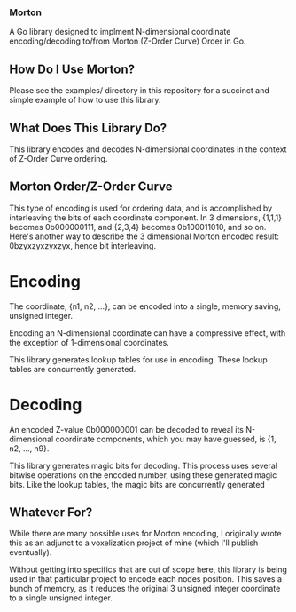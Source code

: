 ### Morton
  A Go library designed to implment N-dimensional coordinate encoding/decoding to/from Morton (Z-Order Curve) Order in Go.

## How Do I Use Morton?
  Please see the examples/ directory in this repository for a succinct and simple example of how to use this library.

## What Does This Library Do?
  This library encodes and decodes N-dimensional coordinates in the context of Z-Order Curve ordering.

## Morton Order/Z-Order Curve
  This type of encoding is used for ordering data, and is accomplished by interleaving the bits of each coordinate component. In 3 dimensions, {1,1,1} becomes 0b000000111, and {2,3,4} becomes 0b100011010, and so on. Here's another way to describe the 3 dimensional Morton encoded result: 0bzyxzyxzyxzyx, hence bit interleaving.

# Encoding
  The coordinate, {n1, n2, ...}, can be encoded into a single, memory saving, unsigned integer.

  Encoding an N-dimensional coordinate can have a compressive effect, with the exception of 1-dimensional coordinates.

  This library generates lookup tables for use in encoding. These lookup tables are concurrently generated.

# Decoding
  An encoded Z-value 0b000000001 can be decoded to reveal its N-dimensional coordinate components, which you may have guessed, is {1, n2, ..., n9}.

  This library generates magic bits for decoding. This process uses several bitwise operations on the encoded number, using these generated magic bits. Like the lookup tables, the magic bits are concurrently generated

## Whatever For?
  While there are many possible uses for Morton encoding, I originally wrote this as an adjunct to a voxelization project of mine (which I'll publish eventually).

  Without getting into specifics that are out of scope here, this library is being used in that particular project to encode each nodes position. This saves a bunch of memory, as it reduces the original 3 unsigned integer coordinate to a single unsigned integer.
